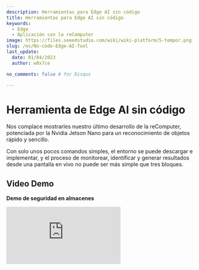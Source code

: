 ```yaml
---
description: Herramientas para Edge AI sin código
title: Herramientas para Edge AI sin código
keywords:
  - Edge
  - Aplicación con la reComputer
image: https://files.seeedstudio.com/wiki/wiki-platform/S-tempor.png
slug: /es/No-code-Edge-AI-Tool
last_update:
  date: 01/04/2023
  author: w0x7ce

no_comments: false # for Disqus

---
```


# Herramienta de Edge AI sin código

Nos complace mostrarles nuestro último desarrollo de la reComputer, potenciada por la Nvidia Jetson Nano para un reconocimiento de objetos rápido y sencillo.

Con solo unos pocos comandos simples, el entorno se puede descargar e implementar, y el proceso de monitorear, identificar y generar resultados desde una pantalla en vivo no puede ser más simple que tres bloques.

## Video Demo

**Demo de seguridad en almacenes**

<iframe width={560} height={315} src="https://www.youtube.com/embed/QI_3g5kkh0I" title="YouTube video player" frameBorder={0} allow="accelerometer; autoplay; clipboard-write; encrypted-media; gyroscope; picture-in-picture" allowFullScreen />

**Demo guardian de la granja**

<iframe width={560} height={315} src="https://www.youtube.com/embed/Jt66IG4E6uM" title="YouTube video player" frameBorder={0} allow="accelerometer; autoplay; clipboard-write; encrypted-media; gyroscope; picture-in-picture" allowFullScreen />

## Pasos previos

En este ejemplo, veremos cómo descargar e instalar lo que necesitamos en nuestro dispositivo NVIDIA Jetson, luego abriremos la herramienta Edge AI y realizaremos la detección de objetos con una cámara en vivo. A continuación se muestra una descripción general de los pasos.

<div align="center"><img width={700} src="https://files.seeedstudio.com/wiki/node-red/step.png" /></div>

1. Descargar y desplegar
2. Acomodar los bloques
3. Mostrar los resultados

### Requerimiento de Hardware

Antes de empezar, necesitarás contar con el siguiente Hardware:

<table>
  <thead>
    <tr>
      <th>Hardware Image</th>
      <th>Hardware Name</th>
    </tr>
  </thead>
  <tbody>
    <tr>
      <td><img src="https://files.seeedstudio.com/wiki/node-red/reComputer-Jetson-Nano.jpg" width={210} /></td>
      <td><a href="https://www.seeedstudio.com/Jetson-10-1-A0-p-5336.html">reComputer J1010 with Jetson Nano module</a><br />o <br /><a href="https://www.seeedstudio.com/Jetson-10-1-H0-p-5335.html">reComputer J1020 with Jetson Nano module</a></td>
    </tr>
    <tr>
      <td><img src="https://files.seeedstudio.com/wiki/node-red/3.png" width={210} /></td>
      <td>Logitech C270 HD Webcam<br />o<br /><a href="https://developer.nvidia.com/embedded/jetson-partner-supported-cameras?t1_camera-interface=USB&t1_max-resolution=4K&t1_supported-jetson-products=Nano" target="_blank" rel="noopener noreferrer">otra cámara V4L2 USB Camera soportada por Jetson</a></td>
    </tr>
  </tbody>
</table>

¡¡¡Atención!!!
    Este ejemplo solo se ejecutará en la reComputer potenciada por la Jetson Nano. Ten en cuenta que la reComputer potenciada por la Jetson Xavier NX no es compatible para la aplicación desarrollada en esta wiki, pero será compatible en el futuro.

### Requerimientos de Software

Antes de comenzar, asegúrate que tu dispositivo tenga actualizado [JetPack 4.6.1] (https://developer.nvidia.com/embedded/jetpack-sdk-461). Si deseas actualizar Jetson Nano eMMC con JetPack 4.6.1, consulta [este link](https://docs.nvidia.com/sdk-manager/install-with-sdkm-jetson/index.html).

Puedes verificar la versión de JetPack instalada escribiendo lo siguiente en la terminal:

```sh
cat /etc/nv_tegra_release
```

Y el output debe lucir como a continuación:

<div align="center"><img width={1000} src="https://files.seeedstudio.com/wiki/node-red/check-jp-version.png" /></div>

**Nota:** R32.7.1 corresponde a JetPack 4.6.1

## Primeros pasos

Una vez que el hardware y el software estén listos, pasemos a la experiencia de Edge AI Tool. En este ejemplo, conectarás ru pantalla, mouse o teclado según tus preferencias; también puedes controlar tu NVIDIA Jetson de forma remota a través de SSH o VNC Viewer.

### Paso 1. Descargar y desplegar

Abre una línea de comandos en tu dispositivo NVIDIA Jetson e ingresa el siguiente comando para descargar los archivos necesarios en la Jetson.

```sh
git clone https://github.com/Seeed-Studio/node-red-contrib-ml.git
```

Una vez que se complete la descarga, ejecuta el siguiente comando para iniciar la ventana acoplable requerida.

```sh
cd node-red-contrib-ml
sudo ./docker-ubuntu.sh
```

Todo el proceso de instalación y puesta en marcha tardará entre 7 y 9 minutos.

### Paso 2. Acomodo de los bloques

Una vez completada la instalación, usa el navegador Google Chrome que viene en tu sistema NVIDIA Jetson para ingresar la siguiente URL y acceder a la interfaz operativa.

```
127.0.0.1:1880
```

También puedes ingresar la dirección IP más el número de puerto (1880) en la barra de direcciones para acceder a la página de acciones.

<div align="center"><img width={800} src="https://files.seeedstudio.com/wiki/node-red/6.png" /></div>

Podemos ver la distribución de las operaciones de Edge AI Tool en el siguiente diagrama.

<div align="center"><img width={800} src="https://files.seeedstudio.com/wiki/node-red/8.png" /></div>

- **Block Area: (Área de bloques)** Este área alberga una serie de bloques que pueden ser manipulados por el usuario.

- **Programming Area: (Área de programación)** Esta área es de programación. El usuario puede arrastrar y soltar bloques desde el Área de bloques al Área de programación para completar el programa.

- **Setup Area: (Área de configuración)** En el extremo derecho está el área de configuración. Aquí podemos ver el flujo del Área de programación y podemos completar algunas configuraciones necesarias o configurar operaciones en bloques, etc.

En el Área de bloques, hay una sección llamada **seeed reComputer** donde nos centraremos en el uso de estos tres bloques.

<div align="center"><img width={400} src="https://files.seeedstudio.com/wiki/node-red/7.png" /></div>

- **video input: (video de entrada)** Este bloque se utiliza para obtener la transmisión de video desde la entrada de la cámara. Este bloque se puede configurar para seleccionar una cámara web o una cámara USB V4L2 local, etc.

- **detection: (Detección)** Este bloque se utiliza para seleccionar el modelo a reconocer. La transmisión de vídeo de entrada se reconocerá utilizando el modelo que haya seleccionado. Por el momento, en esta versión solo se puede utilizar el **conjunto de datos COCO**.

- **video view: (vista de video)** Este bloque se utiliza para generar la transmisión de video procesada en la pantalla.

A continuación podemos echar un vistazo a la composición de los bloques. Toma el bloque de construcción **video input** como ejemplo.

<div align="center"><img width={300} src="https://files.seeedstudio.com/wiki/node-red/12.png" /></div>

A la izquierda de este bloque hay un área cuadrada azul. Cuando este área está oculta, significa que la entrada de transmisión de video está apagada.

<div align="center"><img width={300} src="https://files.seeedstudio.com/wiki/node-red/11.png" /></div>

Cuando se muestra este área, significa que la entrada de transmisión de video está activa.

<div align="center"><img width={300} src="https://files.seeedstudio.com/wiki/node-red/13.png" /></div>

De manera similar, el bloque de visualización de video tiene un bloque cuadrado como este en el lado derecho.

<div align="center"><img width={300} src="https://files.seeedstudio.com/wiki/node-red/14.png" /></div>

Si hay un punto azul en la parte superior derecha del bloque, esto es un recordatorio de que el bloque ha sido editado, pero no implementado. Por cierto, todo el proyecto se ejecuta y debe programarse con bloques e implementarse antes de que se muestren los resultados.

<div align="center"><img width={300} src="https://files.seeedstudio.com/wiki/node-red/15.png" /></div>

El cuadrado gris a la derecha del bloque es donde se conectan los bloques. Haz click con el botón izquierdo del mouse aquí y arrástralo al siguiente bloque a la izquierda de la conexión, luego podrás conectar los dos bloques para formar un flujo de programa.

<div align="center"><img width={400} src="https://files.seeedstudio.com/wiki/node-red/16.png" /></div>

Cabe señalar que el flujo del programa se ejecuta de **izquierda a derecha** y que la unión de la izquierda solo se puede conectar con la unión de la derecha.

Si no hay ninguna unión a la izquierda del bloque, se debe utilizar como nodo inicial del flujo del programa. Si el lado derecho del bloque no tiene conexiones, entonces debe usarse como el nodo final de todo el flujo del programa.

Un bloque con dos uniones, como **object detection** (detección de objetos), significa que se pueden enviar varios contenidos diferentes al bloque. Entonces es posible generar tanto transmisiones de vídeo como registros.

<div align="center"><img width={400} src="https://files.seeedstudio.com/wiki/node-red/17.png" /></div>

Los bloques son muy fáciles y rápidos de usar. Puedes arrastrar el bloque que deseas usar presionando prolongadamente el botón izquierdo del mouse y luego arrastrándolo al Área de programación de la pantalla principal.

<div align="center"><img width={800} src="https://files.seeedstudio.com/wiki/node-red/9.png" /></div>

Con base en la descripción anterior de los bloques, podemos diseñar un procedimiento de bloque simple de la siguiente manera.

<div align="center"><img width={800} src="https://files.seeedstudio.com/wiki/node-red/18.png" /></div>

El programa que se muestra arriba es el que toma la transmisión de video de entrada de la cámara y luego usa la detección del modelo para ingresar el resultado del reconocimiento del objeto.

### Paso 3. Mostrar resultados

Una vez que se han colocado los bloques, aún necesitamos realizar una configuración simple de los bloques antes de que puedan usarse. Si deseas configurar un bloque en particular, puedes hacer doble click en él y aparecerá el cuadro de configuración correspondiente en el lado derecho.

Comencemos por configurar el bloque **video input** (Entrada de video).

<div align="center"><img width={800} src="https://files.seeedstudio.com/wiki/node-red/19.png" /></div>

- **Device type (Tipo de dispositivo):** Aquí puedes configurar el tipo de cámara que tienes; actualmente se admiten dos tipos de cámara, cámara web y cámara local.

- **Video:** Selecciona tu cámara aquí. Si no hay ninguna cámara disponible, verifica que tu cámara sea compatible y que esté conectada correctamente.

- **URL:** Si has seleccionado una cámara web, el campo "Vídeo" se convertirá en una URL. Completa la fuente de entrada de la cámara web.

<div align="center"><img width={800} src="https://files.seeedstudio.com/wiki/node-red/20.png" /></div>

- **Resolution (Resolución):** Selecciona la resolución de tu cámara. Seleccionar la resolución incorrecta puede provocar errores en tiempo de ejecución.

Para el bloque de **object detection** (Detección de objetos), la configuración es la siguiente:

<div align="center"><img width={800} src="https://files.seeedstudio.com/wiki/node-red/21.png" /></div>

- **Model name (Nombre del modelo):** Aquí selecciona el nombre del modelo para el reconocimiento de objetos; actualmente solo se admite el conjunto de datos COCO.

¡¡¡Nota!!!
    COCO es un conjunto de datos de detección, segmentación, etc, de objetos a gran escala. COCO tiene varias características:
    - Segmentación de objetos
    - Reconocimiento en contexto
    - Segmentación de cosas de superpíxeles
    - 330K imágenes (>200K etiquetadas)
    - 1.5 millones de instancias de objetos
    - 80 clases de objetos
    - 91 clases de cassos
    - 5 subtítulos por imágen
    - 250,000 personas con puntos clave

    <div align="center"><img width={700} src="https://files.seeedstudio.com/wiki/node-red/22.png" /></div>

Una vez que lo hayas hecho, haz click en el botón **deploy** en la esquina superior derecha de la interfaz y la secuencia del programa comenzará a ejecutarse.

<div align="center"><img width={400} src="https://files.seeedstudio.com/wiki/node-red/23.png" /></div>

Si todo está bien, podrás ver que los objetos identificados por la transmisión de video están rodeados por cuadros y se les asignan valores de confianza.

<div align="center"><img width={800} src="https://files.seeedstudio.com/wiki/node-red/24.png" /></div>

## Operación a profundidad

Experimentamos el programa Edge AI Tool en su forma más simple en el capítulo anterior. En esta sección, te guiaremos a través de más extensiones de Edge AI Tool.

<iframe width={560} height={315} src="https://www.youtube.com/embed/QI_3g5kkh0I" title="YouTube video player" frameBorder={0} allow="accelerometer; autoplay; clipboard-write; encrypted-media; gyroscope; picture-in-picture" allowFullScreen />

### Descarga de bloques

Además de los bloques de la sección de bloques, podremos descargar tantos bloques como necesitemos para completar proyectos más complejos.

En el Área de Configuración a la derecha, hay un botón para más opciones, selecciona **Manage palette**.

<div align="center"><img width={400} src="https://files.seeedstudio.com/wiki/node-red/25.png" /></div>

En la página emergente, podrás ver los bloques instalados y seleccionar **Install** para descargar más bloques. Aquí, tomamos el ejemplo del bloque de buzón.

<div align="center"><img width={800} src="https://files.seeedstudio.com/wiki/node-red/27.png" /></div>

Después de la instalación, los bloques recién instalados se pueden ver en la parte inferior de la sección de bloques.

<div align="center"><img width={800} src="https://files.seeedstudio.com/wiki/node-red/30.png" /></div>

### Importando otros proyectos

Hay ocasiones en las que quizás te gustaría compartir tus proyectos para que otros los experimenten. O tal vez sea el proyecto de otra persona que te gustaría utilizar, puedes consultar las siguientes formas.

En el Área de Configuración a la derecha, hay un botón para más opciones, selecciona **Import**.

<div align="center"><img width={400} src="https://files.seeedstudio.com/wiki/node-red/33.png" /></div>

A continuación podremos pegar el código que hemos compartido u obtenido en la ventana emergente.

<div align="center"><img width={800} src="https://files.seeedstudio.com/wiki/node-red/34.png" /></div>

En este ejemplo, compartiremos contigo un maravilloso proyecto que se centra en la capacidad de detectar, en tiempo real, si alguien ha ingresado al entorno a través de una cámara y enviar una notificación por correo electrónico si se detecta a una persona.

```json
[
    {
        "id": "7963f97f362cdfc6",
        "type": "tab",
        "label": "warning email",
        "disabled": false,
        "info": "",
        "env": []
    },
    {
        "id": "41a8f267df4eb722",
        "type": "video input",
        "z": "7963f97f362cdfc6",
        "name": "",
        "deviceType": "rtsp",
        "rtsp": "",
        "local": "video0",
        "resolution": "2560",
        "frequency": "60",
        "senderr": true,
        "active": false,
        "x": 160,
        "y": 140,
        "wires": [
            [
                "c5fef75b0ab418c6"
            ]
        ]
    },
    {
        "id": "c5fef75b0ab418c6",
        "type": "detection",
        "z": "7963f97f362cdfc6",
        "name": "",
        "modelName": "coco_dataset",
        "showResult": true,
        "senderr": true,
        "x": 380,
        "y": 200,
        "wires": [
            [
                "40523cc8b61cfcc9"
            ],
            [
                "689c67f6610be9e2"
            ]
        ]
    },
    {
        "id": "40523cc8b61cfcc9",
        "type": "video view",
        "z": "7963f97f362cdfc6",
        "name": "",
        "width": 640,
        "data": "payload",
        "dataType": "msg",
        "thumbnail": false,
        "active": false,
        "pass": false,
        "outputs": 0,
        "x": 650,
        "y": 140,
        "wires": []
    },
    {
        "id": "689c67f6610be9e2",
        "type": "switch",
        "z": "7963f97f362cdfc6",
        "name": "person intrusion detected",
        "property": "payload.labels",
        "propertyType": "msg",
        "rules": [
            {
                "t": "eq",
                "v": "person",
                "vt": "str"
            }
        ],
        "checkall": "true",
        "repair": false,
        "outputs": 1,
        "x": 410,
        "y": 540,
        "wires": [
            [
                "40f6ca0fbb322dd5"
            ]
        ]
    },
    {
        "id": "40f6ca0fbb322dd5",
        "type": "e-mail",
        "z": "7963f97f362cdfc6",
        "server": "",
        "port": "465",
        "secure": true,
        "tls": true,
        "name": "",
        "dname": "warning email",
        "credentials": {
            "userid": "",
            "password": ""
        },
        "x": 720,
        "y": 620,
        "wires": []
    },
    {
        "id": "80a51065a9ee835e",
        "type": "ui_spacer",
        "z": "7963f97f362cdfc6",
        "name": "spacer",
        "group": "529bf2dedebe9911",
        "order": 2,
        "width": 12,
        "height": 1
    },
    {
        "id": "529bf2dedebe9911",
        "type": "ui_group",
        "name": "Default",
        "tab": "ad4ccf9922566f44",
        "order": 1,
        "disp": true,
        "width": 20,
        "collapse": false,
        "className": ""
    },
    {
        "id": "ad4ccf9922566f44",
        "type": "ui_tab",
        "name": "Home",
        "icon": "dashboard",
        "disabled": false,
        "hidden": false
    }
]
```

Ten en cuenta que el código no se puede utilizar directamente; deberás completar `"rtsp": "",` con la fuente de entrada de tu cámara web. Completa `"servidor": "",` con la dirección de tu servidor de correo electrónico y `"credentials": {
            "userid": "",
            "password": ""
        },` con tu usuario y contraseña.

Cuando todo esté listo, deberías poder probar el programa, el cual te envía un correo electrónico cuando detecta actividad humana frente a la cámara.

<div align="center"><img width={800} src="https://files.seeedstudio.com/wiki/node-red/36.png" /></div>

En este proyecto, se utilizan dos bloques nuevos, **switch** y **email**.

El bloque de construcción del interruptor es hacia donde sientes que se dirige el programa según la información de juicio que configuraste. Por ejemplo, en este programa nombré el bloque de interruptores **person intrusion detected** y completé la propiedad **payload.labels**. **payload.labels** es el valor clave del bloque anterior **Object detection**. Cuando el valor de la propiedad es igual a **person**, se ejecuta el bloque conectado después del cambio.

<div align="center"><img width={800} src="https://files.seeedstudio.com/wiki/node-red/31.png" /></div>

El bloque de correo electrónico es un poco más fácil de configurar, sólo necesitas completar la dirección de correo electrónico y la dirección del servidor desde el que deseas recibir mensajes, según el protocolo que admita tu buzón.

<div align="center"><img width={800} src="https://files.seeedstudio.com/wiki/node-red/32.png" /></div>

Por supuesto, si copias el código directamente y completas los cambios en el código, no podrás realizar más cambios en los bloques. Si te sientes más cómodo usando la interfaz gráfica, también puedes completar la configuración de estos elementos en los ajustes del bloque.

## Solución de problemas

### ¿Qué debo hacer si la ventana acoplable no se inicia correctamente y la Seeed reComputer no está disponible en los bloques?

Podemos cerrar Docker y reiniciarlo con el siguiente comando.

```sh
cd node-red-contrib-ml/
sudo docker-compose --file docker-compose.yaml down
sudo docker-compose --file docker-compose.yaml up
```

### ¿Qué debo hacer si no puedo observar los resultados o si hay errores en la depuración?

Utiliza el siguiente comando para ver si la instalación de Docker fue exitosa. Deberías obtener los tres acopladores que se muestran en el diagrama. Si falta alguno de ellos, vuelve al primer paso de **Getting Started** y reinstala la ventana acoplable.

```sh
sudo docker image ls
```

<div align="center"><img width={800} src="https://files.seeedstudio.com/wiki/node-red/37.png" /></div>

Si la instalación coincide con la imagen, verifica el estado de ejecución de la ventana acoplable iniciada usando el siguiente comando.

```sh
sudo docker ps
```

<div align="center"><img width={800} src="https://files.seeedstudio.com/wiki/node-red/38.png" /></div>

Si no hay ninguna ventana acoplable iniciada como en la imagen de arriba, intenta reiniciarla o verifica si el modelo y la versión del sistema del dispositivo cumplen con los requisitos.

## Soporte Tech y discusión del producto

¡Gracias por elegir nuestros productos! Estamos aquí para darte soporte y asegurar que tu experiencia con nuestros productos sea la mejor posible. Tenemos diversos canales de comunicación para adaptarnos distintas preferencias y necesidades.

<div class="button_tech_support_container">
<a href="https://forum.seeedstudio.com/" class="button_forum"></a> 
<a href="https://www.seeedstudio.com/contacts" class="button_email"></a>
</div>

<div class="button_tech_support_container">
<a href="https://discord.gg/eWkprNDMU7" class="button_discord"></a> 
<a href="https://github.com/Seeed-Studio/wiki-documents/discussions/69" class="button_discussion"></a>
</div>

